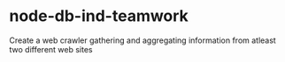 # node-db-ind-teamwork
Create a web crawler gathering and aggregating information from atleast two different web sites
